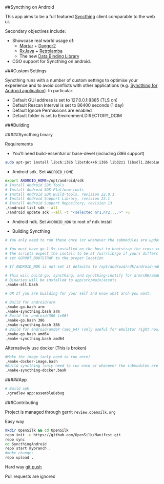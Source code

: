##Syncthing on Android

This app aims to be a full featured [Syncthing](https://syncthing.net/) client comparable to the web ui.

Secondary objectives include:

* Showcase real world usage of:
  * [Mortar](https://github.com/square/mortar) + [Dagger2](https://github.com/google/dagger)
  * [RxJava](https://github.com/ReactiveX/RxJava) + [Retrolamba](https://github.com/orfjackal/retrolambda)
  * The new [Data Binding Library](https://developer.android.com/tools/data-binding/guide.html)
* CGO support for Syncthing on android.

###Custom Settings

Syncthing runs with a number of custom settings to optimise your experience and to avoid conflicts with other applications (e.g. [Syncthing for Android application](https://github.com/syncthing/syncthing-android)). In particular:
  - Default GUI address is set to 127.0.0.1:8385 (TLS on)
  - Default Rescan Interval is set to 86400 seconds (1 day)
  - Default Ignore Permissions are enabled
  - Default folder is set to Environment.DIRECTORY_DCIM

###Building

#####Syncthing binary

Requirements

* You'll need build-essential or base-devel (including i386 support)

```bash
sudo apt-get install libc6:i386 libstdc++6:i386 lib32z1 libsdl1.2debian:i386
```

* Android sdk. Set `ANDROID_HOME`

```bash
export ANDROID_HOME=/opt/android/sdk
# Install Android SDK Tools
# Install Android SDK Platform-tools
# Install Android SDK Build-tools, revision 22.0.1
# Install Android Support Library, revision 22.1
# Install Android Support Repository, revision 13
./android list sdk --all
./android update sdk --all -t "<selected nr1,nr2,...>" -u
```

* Android ndk. Set `ANDROID_NDK` to root of ndk install

* Building Syncthing

```bash
# You only need to run these once (or whenever the submodules are updated)

# You must have go 1.5+ installed on the host to bootstrap the cross compilation
# the scripts expect the install to be at /usr/lib/go if yours differs you can
# set GOROOT_BOOTSTRAP to the proper location

# If ANDROID_NDK is not set it defaults to /opt/android/ndk/android-ndk-r10e

# This will build go, syncthing, and syncthing-inotify for arm/x86/amd64
# Binaries will be installed to app/src/main/assets
./make-all.bash

# OR If you are building for your self and know what arch you want.

# Build for android/arm
./make-go.bash arm
./make-syncthing.bash arm
# Build for android/386 (x86)
./make-go.bash 386
./make-syncthing.bash 386
# Build for android/amd64 (x86_64) (only useful for emulator right now)
./make-go.bash amd64
./make-syncthing.bash amd64

```

Alternatively use docker (This is broken)

```bash
#Make the image (only need to run once)
./make-docker-image.bash
#Build syncthing (only need to run once or whenever the submodules are updated)
./make-syncthing-docker.bash
```

#####App

```bash
# Build apk
./gradlew app:assembleDebug
```

###Contributing

Project is managed through gerrit `review.opensilk.org`

Easy way

```bash
mkdir OpenSilk && cd OpenSilk
repo init -u https://github.com/OpenSilk/Manifest.git
repo sync
cd SyncthingAndroid
repo start mybranch .
#make changes
repo upload .
```

Hard way
[git push](https://gerrit-review.googlesource.com/Documentation/user-upload.html#_git_push)

Pull requests are ignored

